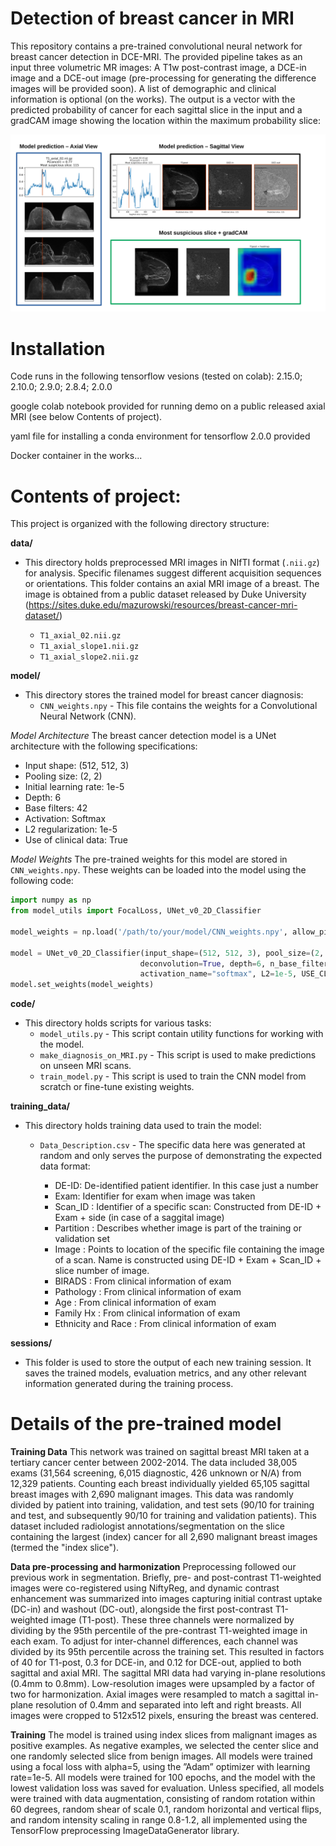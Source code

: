 # Detection of breast cancer in MRI

This repository contains a pre-trained convolutional neural network for breast cancer detection in DCE-MRI. The provided pipeline takes as an input three volumetric MR images: A T1w post-contrast image, a DCE-in image and a DCE-out image (pre-processing for generating the difference images will be provided soon). A list of demographic and clinical information is optional (on the works). The output is a vector with the predicted probability of cancer for each sagittal slice in the input and a gradCAM image showing the location within the maximum probability slice:

![Results example](/figures/result_example-1.png)


# Installation

Code runs in the following tensorflow vesions (tested on colab): 
2.15.0; 2.10.0; 2.9.0; 2.8.4; 2.0.0 

google colab notebook provided for running demo on a public released axial MRI (see below Contents of project).

yaml file for installing a conda environment for tensorflow 2.0.0 provided

Docker container in the works...

# Contents of project: 

This project is organized with the following directory structure:

**data/**

* This directory holds preprocessed MRI images in NIfTI format (`.nii.gz`) for analysis. Specific filenames suggest different acquisition sequences or orientations. This folder contains an axial MRI image of a breast. The image is obtained from a public dataset released by Duke
University (https://sites.duke.edu/mazurowski/resources/breast-cancer-mri-dataset/)

    * `T1_axial_02.nii.gz`
    * `T1_axial_slope1.nii.gz`
    * `T1_axial_slope2.nii.gz`


**model/**

* This directory stores the trained model for breast cancer diagnosis:
    * `CNN_weights.npy` - This file contains the weights for a Convolutional Neural Network (CNN).

*Model Architecture*
The breast cancer detection model is a UNet architecture with the following specifications:

* Input shape: (512, 512, 3)
* Pooling size: (2, 2)
* Initial learning rate: 1e-5
* Depth: 6
* Base filters: 42
* Activation: Softmax
* L2 regularization: 1e-5
* Use of clinical data: True

*Model Weights*
The pre-trained weights for this model are stored in `CNN_weights.npy`. These weights can be loaded into the model using the following code:

```python
import numpy as np
from model_utils import FocalLoss, UNet_v0_2D_Classifier

model_weights = np.load('/path/to/your/model/CNN_weights.npy', allow_pickle=True)

model = UNet_v0_2D_Classifier(input_shape=(512, 512, 3), pool_size=(2, 2), initial_learning_rate=1e-5,
                             deconvolution=True, depth=6, n_base_filters=42,
                             activation_name="softmax", L2=1e-5, USE_CLINICAL=True)
model.set_weights(model_weights)
``` 


**code/**

* This directory holds scripts for various tasks:
    * `model_utils.py` - This script contain utility functions for working with the model.
    * `make_diagnosis_on_MRI.py` - This script is used to make predictions on unseen MRI scans.
    * `train_model.py` - This script is used to train the CNN model from scratch or fine-tune existing weights.

**training_data/**

* This directory holds training data used to train the model:
    * `Data_Description.csv` - The specific data here was generated at random and only serves the purpose of demonstrating the expected data format:

      * DE-ID: De-identified patient identifier. In this case just a number
      * Exam: Identifier for exam when image was taken
      * Scan_ID : Identifier of a specific scan: Constructed from DE-ID + Exam + side (in case of a saggital image)
      * Partition : Describes whether image is part of the training or validation set
      * Image : Points to location of the specific file containing the image of a scan. Name is constructed using DE-ID + Exam + Scan_ID + slice number of image.
      * BIRADS : From clinical information of exam
      * Pathology : From clinical information of exam 
      * Age : From clinical information of exam
      * Family Hx : From clinical information of exam
      * Ethnicity and Race : From clinical information of exam

**sessions/**

* This folder is used to store the output of each new training session. It saves the trained
models, evaluation metrics, and any other relevant information generated during the
training process.

# Details of the pre-trained model

**Training Data**
This network was trained on sagittal breast MRI taken at a tertiary cancer center between 2002-2014. The data included 38,005 exams (31,564 screening, 6,015 diagnostic, 426 unknown or N/A) from 12,329 patients. Counting each breast individually yielded 65,105 sagittal breast images with 2,690 malignant images. This data was randomly divided by patient into training, validation, and test sets (90/10 for training and test, and subsequently 90/10 for training and validation patients). This dataset included radiologist annotations/segmentation on the slice containing the largest (index) cancer for all 2,690 malignant breast images (termed the "index slice"). 

**Data pre-processing and harmonization**
Preprocessing followed our previous work in segmentation. Briefly, pre- and post-contrast T1-weighted images were co-registered using NiftyReg, and dynamic contrast enhancement was summarized into images capturing initial contrast uptake (DC-in) and washout (DC-out), alongside the first post-contrast T1-weighted image (T1-post). These three channels were normalized by dividing by the 95th percentile of the pre-contrast T1-weighted image in each exam. To adjust for inter-channel differences, each channel was divided by its 95th percentile across the training set. This resulted in factors of 40 for T1-post, 0.3 for DCE-in, and 0.12 for DCE-out, applied to both sagittal and axial MRI. The sagittal MRI data had varying in-plane resolutions (0.4mm to 0.8mm). Low-resolution images were upsampled by a factor of two for harmonization. Axial images were resampled to match a sagittal in-plane resolution of 0.4mm and separated into left and right breasts. All images were cropped to 512x512 pixels, ensuring the breast was centered.

**Training**
The model is trained using index slices from malignant images as positive examples. As negative examples, we selected the center slice and one randomly selected slice from benign images. All models were trained using a focal loss with alpha=5, using the ”Adam” optimizer with learning rate=1e-5. All models were trained for 100 epochs, and the model with the lowest validation loss was saved for evaluation. Unless specified, all models were trained with data augmentation, consisting of random rotation within 60 degrees, random shear of scale 0.1, random horizontal and vertical flips, and random intensity scaling in range 0.8-1.2, all implemented using the TensorFlow preprocessing ImageDataGenerator library.
